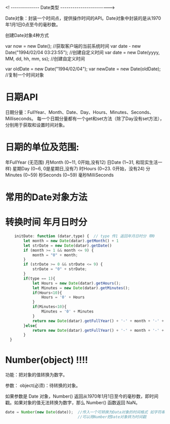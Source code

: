 <! --------------  Date类型 ------------------------>

Date对象：封装一个时间点，提供操作时间的API。Date对象中封装的是从1970年1月1日0点至今的毫秒数。

创建Date对象4种方式

var now = new Date(); //获取客户端的当前系统时间
var date - new Date("1994/02/04 03:23:55"); //创建自定义时间
var date = new Date(yyyy, MM, dd, hh, mm, ss); //创建自定义时间

var oldDate = new Date("1994/02/04");
var newDate = new Date(oldDate); //复制一个时间对象

# 日期API
日期分量：FullYear、Month、Date、Day、Hours、Minutes、Seconds、Milliseconds。
每一个日期分量都有一个get和set方法（除了Day没有set方法），分别用于获取和设置时间对象。

# 日期的单位及范围:
年FullYear (无范围)
月Month (0~11, 0开始,没有12)
日Date (1~31, 和现实生活一样)
星期Day (0~6, 0是星期日,没有7)
时Hours (0~23. 0开始，没有24)
分Minutes (0~59)
秒Seconds (0~59)
毫秒MilliSeconds

# 常用的Date对象方法
<!-- Date()  返回当日的日期和时间。
getDate()   从 Date 对象返回一个月中的某一天 (1 ~ 31)。
getDay()    从 Date 对象返回一周中的某一天 (0 ~ 6)。
getMonth()  从 Date 对象返回月份 (0 ~ 11)。
getFullYear()   从 Date 对象以四位数字返回年份。
getYear()   请使用 getFullYear() 方法代替。
getHours()  返回 Date 对象的小时 (0 ~ 23)。
getMinutes()    返回 Date 对象的分钟 (0 ~ 59)。
getSeconds()    返回 Date 对象的秒数 (0 ~ 59)。
getMilliseconds()   返回 Date 对象的毫秒(0 ~ 999)。
getTime()   返回 1970 年 1 月 1 日至今的毫秒数。
getTimezoneOffset() 返回本地时间与格林威治标准时间 (GMT) 的分钟差。
getUTCDate()    根据世界时从 Date 对象返回月中的一天 (1 ~ 31)。
getUTCDay() 根据世界时从 Date 对象返回周中的一天 (0 ~ 6)。
getUTCMonth()   根据世界时从 Date 对象返回月份 (0 ~ 11)。
getUTCFullYear()    根据世界时从 Date 对象返回四位数的年份。
getUTCHours()   根据世界时返回 Date 对象的小时 (0 ~ 23)。
getUTCMinutes() 根据世界时返回 Date 对象的分钟 (0 ~ 59)。
getUTCSeconds() 根据世界时返回 Date 对象的秒钟 (0 ~ 59)。
getUTCMilliseconds()    根据世界时返回 Date 对象的毫秒(0 ~ 999)。
parse() 返回1970年1月1日午夜到指定日期（字符串）的毫秒数。
setDate()   设置 Date 对象中月的某一天 (1 ~ 31)。
setMonth()  设置 Date 对象中月份 (0 ~ 11)。
setFullYear()   设置 Date 对象中的年份（四位数字）。
setYear()   请使用 setFullYear() 方法代替。
setHours()  设置 Date 对象中的小时 (0 ~ 23)。
setMinutes()    设置 Date 对象中的分钟 (0 ~ 59)。
setSeconds()    设置 Date 对象中的秒钟 (0 ~ 59)。
setMilliseconds()   设置 Date 对象中的毫秒 (0 ~ 999)。
setTime()   以毫秒设置 Date 对象。
setUTCDate()    根据世界时设置 Date 对象中月份的一天 (1 ~ 31)。
setUTCMonth()   根据世界时设置 Date 对象中的月份 (0 ~ 11)。
setUTCFullYear()    根据世界时设置 Date 对象中的年份（四位数字）。
setUTCHours()   根据世界时设置 Date 对象中的小时 (0 ~ 23)。
setUTCMinutes() 根据世界时设置 Date 对象中的分钟 (0 ~ 59)。
setUTCSeconds() 根据世界时设置 Date 对象中的秒钟 (0 ~ 59)。
setUTCMilliseconds()    根据世界时设置 Date 对象中的毫秒 (0 ~ 999)。
toSource()  返回该对象的源代码。
toString()  把 Date 对象转换为字符串。
toTimeString()  把 Date 对象的时间部分转换为字符串。
toDateString()  把 Date 对象的日期部分转换为字符串。
toGMTString()   请使用 toUTCString() 方法代替。
toUTCString()   根据世界时，把 Date 对象转换为字符串。
toLocaleString()    根据本地时间格式，把 Date 对象转换为字符串。
toLocaleTimeString()    根据本地时间格式，把 Date 对象的时间部分转换为字符串。
toLocaleDateString()    根据本地时间格式，把 Date 对象的日期部分转换为字符串。
UTC()   根据世界时返回 1970 年 1 月 1 日 到指定日期的毫秒数。
valueOf()   返回 Date 对象的原始值。 -->

# 转换时间 年月日时分
```javascript
	initDate: function (datar,type) {  // type 传1 返回年月日时分 带0
		let month = new Date(datar).getMonth() + 1
		let strDate = new Date(datar).getDate()
		if (month >= 1 && month <= 9) {
		    month = "0" + month;
		}
		if (strDate >= 0 && strDate <= 9) {
		    strDate = "0" + strDate;
		}
		if(type == 1){
			let Hours = new Date(datar).getHours();
			let Minutes = new Date(datar).getMinutes();
			if(Hours<10){
				Hours = '0' + Hours
			}
			if(Minutes<10){
				Minutes = '0' + Minutes
			}
			return new Date(datar).getFullYear() + '-' + month + '-' + strDate + ' ' + Hours + ':' + Minutes //年月日时分 带0
		}else{
			return new Date(datar).getFullYear() + '-' + month + '-' + strDate //年月日
		}
  }
```


# Number(object) !!!!

功能：把对象的值转换为数字。

参数：
object(必须)：待转换的对象。

如果参数是 Date 对象，Number() 返回从1970年1月1日至今的毫秒数，即时间戳。如果对象的值无法转换为数字，那么 Number() 函数返回 NaN。

```javascript
date = Number(new Date(date));  //传入一个可转换为Data对象的时间格式 如字符串2019/8/14 12:00:00
                                //可以用Number把Date对象转为时间戳
```
